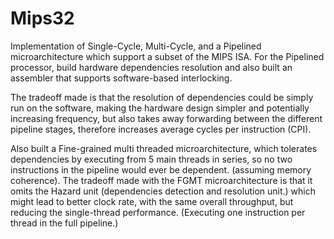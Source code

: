 # Mips32
Implementation of Single-Cycle, Multi-Cycle, and a Pipelined microarchitecture which support a subset of the MIPS ISA.
For the Pipelined processor, build hardware dependencies resolution and also built an assembler that supports software-based interlocking.

The tradeoff made is that the resolution of dependencies could be simply run on the software, making the hardware design simpler and potentially increasing frequency, but also takes away forwarding between the different pipeline stages, therefore increases average cycles per instruction (CPI).

Also built a Fine-grained multi threaded microarchitecture, which tolerates dependencies by executing from 5 main threads in series, so no two instructions in the pipeline would ever be dependent. (assuming memory coherence). The tradeoff made with the FGMT microarchitecture is that it omits the Hazard unit (dependencies detection and resolution unit.) which might lead to better clock rate, with the same overall throughput, but reducing the single-thread performance. (Executing
one instruction per thread in the full pipeline.)
